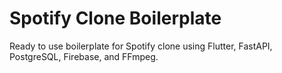 # Spotify Clone Boilerplate

Ready to use boilerplate for Spotify clone using Flutter, FastAPI, PostgreSQL, Firebase, and FFmpeg.
